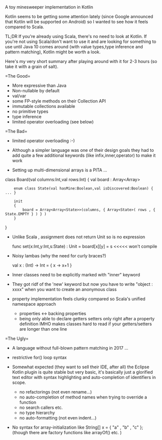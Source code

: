 A toy minesweeper implementation in Kotlin

Kotlin seems to be getting some attention lately (since Google announced that Kotlin will be supported on Android) so I wanted to see how it feels compared to Scala.

TL;DR If you're already using Scala, there's no need to look at Kotlin. If you're not using Scala/don't want to use it and are looking for something to use until Java 10 comes around (with value types,type inference and pattern matching), Kotlin might be worth a look.

Here's my very short summary after playing around with it for 2-3 hours (so take it with a grain of salt).

=The Good=

- More expressive than Java 
- Non-nullable by default
- val/var
- some FP-style methods on their Collection API
- immutable collections available
- no primitive types
- type inference
- limited operator overloading (see below)

=The Bad=

- limited operator overloading :-)

- Although a simpler language was one of their design goals they had to add quite a few additional keywords (like infix,inner,operator) to make it work

- Setting up multi-dimensional arrays is a PITA ...

class Board(val columns:Int,val rows:Int)
{
        val board : Array<Array<State>>

        enum class State(val hasMine:Boolean,val isDiscovered:Boolean) { ... }

        init
        {
            board = Array<Array<State>>(columns, { Array<State>( rows , { State.EMPTY } ) } )
        }
}


- Unlike Scala , assignment does not return Unit so is no expression

  func set(x:Int,y:Int,s:State) : Unit = board[x][y] = s  <<<<< won't compile 

- Noisy lambas (why the need for curly braces?) 

   val x : (Int) -> Int = { x -> x+1 }

- Inner classes need to be explicitly marked with "inner" keyword

- They got ridf of the 'new' keyword but now you have to write "object : xxxx" when you want to create an anonymous class

- property implementation feels clunky compared so Scala's unified namespace approach 
  - properties <-> backing properties 
  - being only able to declare getters setters only right after a property definition IMHO makes classes hard to read if your getters/setters are longer than one line

=The Ugly=

- A language without full-blown pattern matching in 2017 ...

- restrictive for() loop syntax

- Somewhat expected (they want to sell their IDE, after all) the Eclipse Kotlin plugin is quite stable but very basic, it's basically just a glorified text editor with syntax highlighting and auto-completion of identifiers in scope. 
  - no refactorings (not even rename...)
  - no auto-completion of method names when trying to override a function
  - no search callers etc.
  - no type hierarchy
  - no auto-formatting (not even indent...)

- No syntax for array-initialization like String[] x = { "a" , "b" , "c" };
  (though there are factory functions like arrayOf() etc. )
